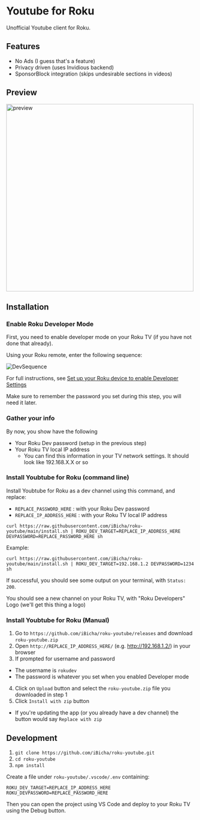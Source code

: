 # Youtube for Roku
Unofficial Youtube client for Roku.

## Features
- No Ads (I guess that's a feature)
- Privacy driven (uses Invidious backend)
- SponsorBlock integration (skips undesirable sections in videos)

## Preview
<img src="https://user-images.githubusercontent.com/17722782/200855947-7b648dc1-8cbd-4e78-b1c0-bffe8677a02e.jpg" alt="preview" width="500"/>

## Installation

### Enable Roku Developer Mode
First, you need to enable developer mode on your Roku TV (if you have not done that already).

Using your Roku remote, enter the following sequence:

![DevSequence](https://image.roku.com/ZHZscHItMTc2/dev-startup1.png)

For full instructions, see [Set up your Roku device to enable Developer Settings](https://developer.roku.com/en-ca/docs/developer-program/getting-started/developer-setup.md#step-1-set-up-your-roku-device-to-enable-developer-settings)

Make sure to remember the password you set during this step, you will need it later.

### Gather your info
By now, you show have the following
- Your Roku Dev password (setup in the previous step)
- Your Roku TV local IP address
  - You can find this information in your TV network settings. It should look like 192.168.X.X or so

### Install Youbtube for Roku (command line)

Install Youbtube for Roku as a dev channel using this command, and replace:
- `REPLACE_PASSWORD_HERE` : with your Roku Dev password
- `REPLACE_IP_ADDRESS_HERE` : with your Roku TV local IP address
```
curl https://raw.githubusercontent.com/iBicha/roku-youtube/main/install.sh | ROKU_DEV_TARGET=REPLACE_IP_ADDRESS_HERE DEVPASSWORD=REPLACE_PASSWORD_HERE sh
```
Example:
```
curl https://raw.githubusercontent.com/iBicha/roku-youtube/main/install.sh | ROKU_DEV_TARGET=192.168.1.2 DEVPASSWORD=1234 sh
```


If successful, you should see some output on your terminal, with `Status: 200`.

You should see a new channel on your Roku TV, with "Roku Developers" Logo (we'll get this thing a logo)

### Install Youbtube for Roku (Manual)
1. Go to `https://github.com/iBicha/roku-youtube/releases` and download `roku-youtube.zip`
2. Open `http://REPLACE_IP_ADDRESS_HERE/` (e.g. http://192.168.1.2/) in your browser
3. If prompted for username and password
  - The username is `rokudev`
  - The password is whatever you set when you enabled Developer mode
4. Click on `Upload` button and select the `roku-youtube.zip` file you downloaded in step 1
6. Click `Install with zip` button
  - If you're updating the app (or you already have a dev channel) the button would say `Replace with zip`

## Development
1. `git clone https://github.com/iBicha/roku-youtube.git`
1. `cd roku-youtube`
1. `npm install`

Create a file under `roku-youtube/.vscode/.env` containing:
```
ROKU_DEV_TARGET=REPLACE_IP_ADDRESS_HERE
ROKU_DEVPASSWORD=REPLACE_PASSWORD_HERE
```

Then you can open the project using VS Code and deploy to your Roku TV using the Debug button.
